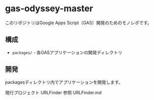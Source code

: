 # gas-odyssey-master

このリポジトリはGoogle Apps Script（GAS）開発のためのモノレポです。

## 構成

- `packages/` - 各GASアプリケーションの開発ディレクトリ

## 開発

packagesディレクトリ内でアプリケーションを開発します。


現行プロジェクト
URLFinder
参照
URLFinder.md
